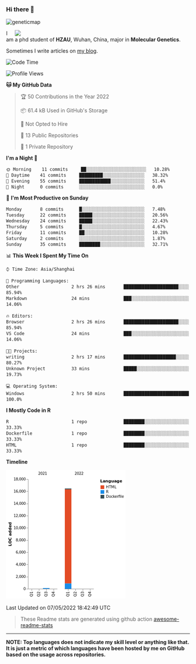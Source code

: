 ### Hi there 👋

<!--
**Wangchangsh/Wangchangsh** is a ✨ _special_ ✨ repository because its `README.md` (this file) appears on your GitHub profile.

Here are some ideas to get you started:

- 🔭 I’m currently working on ...
- 🌱 I’m currently learning ...
- 👯 I’m looking to collaborate on ...
- 🤔 I’m looking for help with ...
- 💬 Ask me about ...
- 📫 How to reach me: ...
- 😄 Pronouns: ...
- ⚡ Fun fact: ...
-->

![geneticmap](https://cdn.jsdelivr.net/gh/Wangchangsh/image@main/molgenetics/Drosophila_Gene_Linkage_Map.6k3x642vc8c0.webp)


<img align="right" src="https://github-readme-stats.vercel.app/api?username=Wangchangsh&show_icons=true&hide_border=true&include_all_commits=true" width="480px">
     
I am a phd student of **HZAU**, Wuhan, China, major in **Molecular Genetics**.

Sometimes I write articles on [my blog](https://wangchangsheng.netlify.app/).


<!--START_SECTION:waka-->
![Code Time](http://img.shields.io/badge/Code%20Time-0-blue)

![Profile Views](http://img.shields.io/badge/Profile%20Views-0-blue)

**🐱 My GitHub Data** 

> 🏆 50 Contributions in the Year 2022
 > 
> 📦 61.4 kB Used in GitHub's Storage 
 > 
> 🚫 Not Opted to Hire
 > 
> 📜 13 Public Repositories 
 > 
> 🔑 1 Private Repository 
 > 
**I'm a Night 🦉** 

```text
🌞 Morning    11 commits     ██░░░░░░░░░░░░░░░░░░░░░░░   10.28% 
🌆 Daytime    41 commits     █████████░░░░░░░░░░░░░░░░   38.32% 
🌃 Evening    55 commits     ████████████░░░░░░░░░░░░░   51.4% 
🌙 Night      0 commits      ░░░░░░░░░░░░░░░░░░░░░░░░░   0.0%

```
📅 **I'm Most Productive on Sunday** 

```text
Monday       8 commits      █░░░░░░░░░░░░░░░░░░░░░░░░   7.48% 
Tuesday      22 commits     █████░░░░░░░░░░░░░░░░░░░░   20.56% 
Wednesday    24 commits     █████░░░░░░░░░░░░░░░░░░░░   22.43% 
Thursday     5 commits      █░░░░░░░░░░░░░░░░░░░░░░░░   4.67% 
Friday       11 commits     ██░░░░░░░░░░░░░░░░░░░░░░░   10.28% 
Saturday     2 commits      ░░░░░░░░░░░░░░░░░░░░░░░░░   1.87% 
Sunday       35 commits     ████████░░░░░░░░░░░░░░░░░   32.71%

```


📊 **This Week I Spent My Time On** 

```text
⌚︎ Time Zone: Asia/Shanghai

💬 Programming Languages: 
Other                    2 hrs 26 mins       █████████████████████░░░░   85.94% 
Markdown                 24 mins             ███░░░░░░░░░░░░░░░░░░░░░░   14.06%

🔥 Editors: 
Browser                  2 hrs 26 mins       █████████████████████░░░░   85.94% 
VS Code                  24 mins             ███░░░░░░░░░░░░░░░░░░░░░░   14.06%

🐱‍💻 Projects: 
writing                  2 hrs 17 mins       ████████████████████░░░░░   80.27% 
Unknown Project          33 mins             █████░░░░░░░░░░░░░░░░░░░░   19.73%

💻 Operating System: 
Windows                  2 hrs 50 mins       █████████████████████████   100.0%

```

**I Mostly Code in R** 

```text
R                        1 repo              ████████░░░░░░░░░░░░░░░░░   33.33% 
Dockerfile               1 repo              ████████░░░░░░░░░░░░░░░░░   33.33% 
HTML                     1 repo              ████████░░░░░░░░░░░░░░░░░   33.33%

```


**Timeline**

![Chart not found](https://raw.githubusercontent.com/Wangchangsh/Wangchangsh/main/charts/bar_graph.png) 


 Last Updated on 07/05/2022 18:42:49 UTC
<!--END_SECTION:waka-->

> These Readme stats are generated using github action [awesome-readme-stats](https://github.com/anmol098/waka-readme-stats)

-----

**NOTE: Top languages does not indicate my skill level or anything like that. It is just a metric of which languages have been hosted by me on GitHub based on the usage across repositories.**
